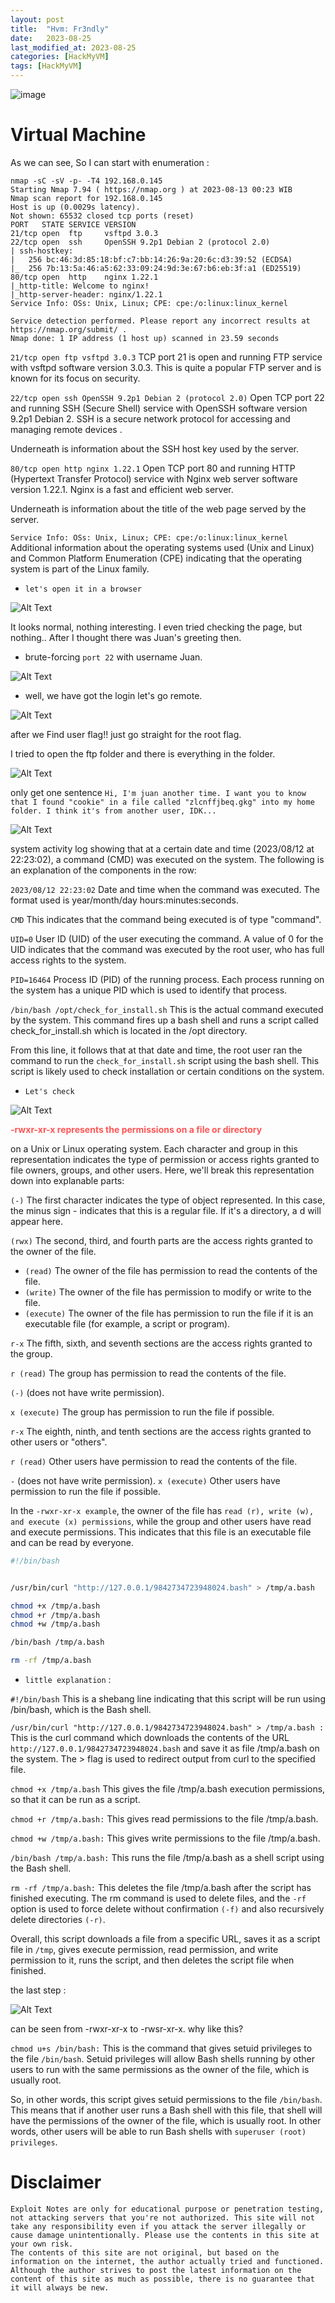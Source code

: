 ```yaml
---
layout: post
title:  "Hvm: Fr3ndly"
date:   2023-08-25
last_modified_at: 2023-08-25
categories: [HackMyVM]
tags: [HackMyVM]
---
```



![image](first.jpeg)

# Virtual Machine

As we can see, So I can start with enumeration :

```
nmap -sC -sV -p- -T4 192.168.0.145
Starting Nmap 7.94 ( https://nmap.org ) at 2023-08-13 00:23 WIB
Nmap scan report for 192.168.0.145
Host is up (0.0029s latency).
Not shown: 65532 closed tcp ports (reset)
PORT   STATE SERVICE VERSION
21/tcp open  ftp     vsftpd 3.0.3
22/tcp open  ssh     OpenSSH 9.2p1 Debian 2 (protocol 2.0)
| ssh-hostkey:
|   256 bc:46:3d:85:18:bf:c7:bb:14:26:9a:20:6c:d3:39:52 (ECDSA)
|_  256 7b:13:5a:46:a5:62:33:09:24:9d:3e:67:b6:eb:3f:a1 (ED25519)
80/tcp open  http    nginx 1.22.1
|_http-title: Welcome to nginx!
|_http-server-header: nginx/1.22.1
Service Info: OSs: Unix, Linux; CPE: cpe:/o:linux:linux_kernel

Service detection performed. Please report any incorrect results at https://nmap.org/submit/ .
Nmap done: 1 IP address (1 host up) scanned in 23.59 seconds
```

`21/tcp open ftp vsftpd 3.0.3` TCP port 21 is open and running FTP service with vsftpd software version 3.0.3. This is quite a popular FTP server and is known for its focus on security.

`22/tcp open ssh OpenSSH 9.2p1 Debian 2 (protocol 2.0)`  Open TCP port 22 and running SSH (Secure Shell) service with OpenSSH software version 9.2p1 Debian 2. SSH is a secure network protocol for accessing and managing remote devices .

Underneath is information about the SSH host key used by the server.

`80/tcp open http nginx 1.22.1` Open TCP port 80 and running HTTP (Hypertext Transfer Protocol) service with Nginx web server software version 1.22.1. Nginx is a fast and efficient web server.

Underneath is information about the title of the web page served by the server.

`Service Info: OSs: Unix, Linux; CPE: cpe:/o:linux:linux_kernel` Additional information about the operating systems used (Unix and Linux) and Common Platform Enumeration (CPE) indicating that the operating system is part of the Linux family.

* `let's open it in a browser`

![Alt Text](/assets/images/hvm/frendly3/curl.JPG)

It looks normal, nothing interesting. I even tried checking the page, but nothing..
After I thought there was Juan's greeting then.

* brute-forcing `port 22` with username Juan.

![Alt Text](/assets/images/hvm/frendly3/hydra.JPG)

* well, we have got the login
let's go remote.

![Alt Text](/assets/images/hvm/frendly3/log.png)

after we Find user flag!!
just go straight for the root flag.

I tried to open the ftp folder and there is everything in the folder.

![Alt Text](/assets/images/hvm/frendly3/ftp.png)

only get one sentence 
`Hi, I'm juan another time. I want you to know that I found "cookie" in a file called "zlcnffjbeq.gkg" into my home folder. I think it's from another user, IDK...`

![Alt Text](/assets/images/hvm/frendly3/psp.png)

system activity log showing that at a certain date and time (2023/08/12 at 22:23:02), a command (CMD) was executed on the system. The following is an explanation of the components in the row:

`2023/08/12 22:23:02` Date and time when the command was executed. The format used is year/month/day hours:minutes:seconds.

`CMD` This indicates that the command being executed is of type "command".

`UID=0` User ID (UID) of the user executing the command. A value of 0 for the UID indicates that the command was executed by the root user, who has full access rights to the system.

`PID=16464` Process ID (PID) of the running process. Each process running on the system has a unique PID which is used to identify that process.

`/bin/bash /opt/check_for_install.sh` This is the actual command executed by the system. This command fires up a bash shell and runs a script called check_for_install.sh which is located in the /opt directory.

From this line, it follows that at that date and time, the root user ran the command to run the `check_for_install.sh` script using the bash shell. This script is likely used to check installation or certain conditions on the system.

* `Let's check  `

![Alt Text](/assets/images/hvm/frendly3/filebash.png)

**<span style='color:#ff5555'>-rwxr-xr-x represents the permissions on a file or directory</span>**


on a Unix or Linux operating system. Each character and group in this representation indicates the type of permission or access rights granted to file owners, groups, and other users. Here, we'll break this representation down into explanable parts:

`(-)` The first character indicates the type of object represented. In this case, the minus sign - indicates that this is a regular file. If it's a directory, a d will appear here.

`(rwx)` The second, third, and fourth parts are the access rights granted to the owner of the file.

* `(read)` The owner of the file has permission to read the contents of the file.
* `(write)` The owner of the file has permission to modify or write to the file.
* `(execute)` The owner of the file has permission to run the file if it is an executable file (for example, a script or program).

`r-x` The fifth, sixth, and seventh sections are the access rights granted to the group.

`r (read)` The group has permission to read the contents of the file.

`(-)` (does not have write permission).

`x (execute)` The group has permission to run the file if possible.

`r-x` The eighth, ninth, and tenth sections are the access rights granted to other users or "others".

`r (read)` Other users have permission to read the contents of the file.

`-` (does not have write permission).
`x (execute)` Other users have permission to run the file if possible.

In the `-rwxr-xr-x example`, the owner of the file has `read (r), write (w), and execute (x) permissions`, while the group and other users have read and execute permissions. This indicates that this file is an executable file and can be read by everyone.

```bash
#!/bin/bash


/usr/bin/curl "http://127.0.0.1/9842734723948024.bash" > /tmp/a.bash

chmod +x /tmp/a.bash
chmod +r /tmp/a.bash
chmod +w /tmp/a.bash

/bin/bash /tmp/a.bash

rm -rf /tmp/a.bash
```

* `little explanation` :

`#!/bin/bash` This is a shebang line indicating that this script will be run using /bin/bash, which is the Bash shell.

`/usr/bin/curl "http://127.0.0.1/9842734723948024.bash" > /tmp/a.bash :` 
This is the curl command which downloads the contents of the URL `http://127.0.0.1/9842734723948024.bash` and save it as file /tmp/a.bash on the system. The > flag is used to redirect output from curl to the specified file.

`chmod +x /tmp/a.bash` This gives the file /tmp/a.bash execution permissions, so that it can be run as a script.

`chmod +r /tmp/a.bash:` This gives read permissions to the file /tmp/a.bash.

`chmod +w /tmp/a.bash:` This gives write permissions to the file /tmp/a.bash.

`/bin/bash /tmp/a.bash:` This runs the file /tmp/a.bash as a shell script using the Bash shell.

`rm -rf /tmp/a.bash:` This deletes the file /tmp/a.bash after the script has finished executing. The rm command is used to delete files, and the `-rf` option is used to force delete without confirmation `(-f)` and also recursively delete directories `(-r)`.

Overall, this script downloads a file from a specific URL, saves it as a script file in `/tmp`, gives execute permission, read permission, and write permission to it, runs the script, and then deletes the script file when finished.

the last step : 

![Alt Text](/assets/images/hvm/frendly3/bash.png)

can be seen from -rwxr-xr-x to -rwsr-xr-x. why like this?

`chmod u+s /bin/bash:` This is the command that gives setuid privileges to the file `/bin/bash`. Setuid privileges will allow Bash shells running by other users to run with the same permissions as the owner of the file, which is usually root.

So, in other words, this script gives setuid permissions to the file `/bin/bash`. This means that if another user runs a Bash shell with this file, that shell will have the permissions of the owner of the file, which is usually root. In other words, other users will be able to run Bash shells with `superuser (root) privileges`.

# Disclaimer
```
Exploit Notes are only for educational purpose or penetration testing, not attacking servers that you're not authorized. This site will not take any responsibility even if you attack the server illegally or cause damage unintentionally. Please use the contents in this site at your own risk.
The contents of this site are not original, but based on the information on the internet, the author actually tried and functioned. Although the author strives to post the latest information on the content of this site as much as possible, there is no guarantee that it will always be new.
```
